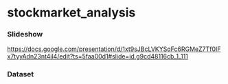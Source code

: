 # stockmarket_analysis

### Slideshow
https://docs.google.com/presentation/d/1xt9sJBcLVKYSqFc6RGMeZ7Tf0IFx7tyyAdn23nt4il4/edit?ts=5faa00d1#slide=id.g9cd48116cb_1_111

### Dataset
